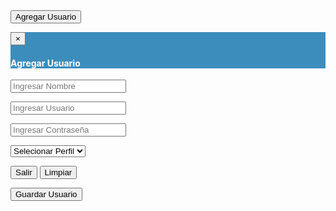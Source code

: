 <div class="box-header with-border">
                <button type="button" class="btn btn-primary" data-toggle="modal" data-target="#modalAgregarUsuario">
                    Agregar Usuario
                </button>
            </div>

<div id="modalAgregarUsuario" class="modal fade" role="dialog">
<div class="modal-dialog">

<div class="modal-content">


<form role="form" method="post" enctype="multipart/form-data">

               
<div class="modal-header" style="background:#3c8dbc; color:white">

<button type="button" class="close" data-dismiss="modal">&times;</button>

<h4 class="modal-title">Agregar Usuario</h4>

</div>

                   

<div class="modal-body">
                        <div class="box-body">


<div class="form-group">

<div class="input-group">

<span class="input-group-addon"><i class="fa fa-user"></i></span>

<input type="text" class="form-control input-lg" name="nuevoNombre"
                                        placeholder="Ingresar Nombre" required>

</div>

</div>


<div class="form-group">

<div class="input-group">

<span class="input-group-addon"><i class="fa  fa-user-secret"></i></span>

<input type="text" class="form-control input-lg" name="nuevoUsuario"
                                        placeholder="Ingresar Usuario" id="nuevoUsuario" required>

</div>

</div>



<div class="form-group">

<div class="input-group">

<span class="input-group-addon"><i class="fa fa-key"></i></span>

<input type="password" class="form-control input-lg" name="nuevoPassword"
                                        placeholder="Ingresar Contraseña" required>

</div>

</div>


<div class="form-group">
<div class="input-group">

<span class="input-group-addon"><i class="fa fa-users"></i></span>

<select class="form-control input-lg" name="nuevoPerfil">

<option value="">Selecionar Perfil</option>

<option value="Administrador">Administrador</option>

<option value="Especial">Especial</option>

<option value="Vendedor">Vendedor</option>

</select>

</div>

</div>




</div>

</div>

<div class="modal-footer">

<button type="button" class="btn btn-default pull-left" data-dismiss="modal">Salir</button>
                        <button type="reset" class="btn btn-default pull-left" data-dismiss="">Limpiar</button>


<button type="submit" class="btn btn-primary">Guardar Usuario</button>

</div>

                  






</form>

</div>
        </div>
    </div>
